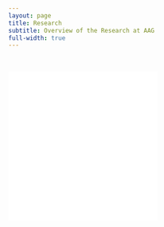 ```yaml
---
layout: page
title: Research
subtitle: Overview of the Research at AAG
full-width: true
---
```


&nbsp;
&nbsp;
&nbsp;

<object data="/assets/Research_07062023_1.pdf" type="application/pdf" width="100%" height="850rem" data="/assets/Research_07062023_1.pdf#zoom=0&scrollbar=0&toolbar=0&navpanes=0" id="pdf_content" style="pointer-events: none;" align="middle">
    <embed src="/assets/Research_07062023_1.pdf#zoom=0&scrollbar=0&toolbar=0&navpanes=0" align="middle">
    </embed>
</object>

<object data="/assets/Research_07062023_2.pdf" type="application/pdf" width="100%" height="850rem" data="/assets/Research_07062023_2.pdf#zoom=0&scrollbar=0&toolbar=0&navpanes=0" id="pdf_content" style="pointer-events: none;" align="middle">
    <embed src="/assets/Research_07062023_2.pdf#zoom=0&scrollbar=0&toolbar=0&navpanes=0" align="middle">
    </embed>
</object>


